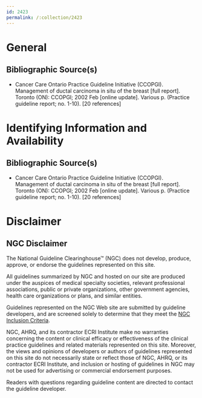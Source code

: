 ```yaml
---
id: 2423
permalink: /:collection/2423
---
```


# General

## Bibliographic Source(s)

- Cancer Care Ontario Practice Guideline Initiative (CCOPGI). Management of ductal carcinoma in situ of the breast [full report]. Toronto (ON): CCOPGI; 2002 Feb [online update]. Various p. (Practice guideline report; no. 1-10). [20 references]

# Identifying Information and Availability

## Bibliographic Source(s)

- Cancer Care Ontario Practice Guideline Initiative (CCOPGI). Management of ductal carcinoma in situ of the breast [full report]. Toronto (ON): CCOPGI; 2002 Feb [online update]. Various p. (Practice guideline report; no. 1-10). [20 references]

# Disclaimer

## NGC Disclaimer

The National Guideline Clearinghouse™ (NGC) does not develop, produce, approve, or endorse the guidelines represented on this site.

All guidelines summarized by NGC and hosted on our site are produced under the auspices of medical specialty societies, relevant professional associations, public or private organizations, other government agencies, health care organizations or plans, and similar entities.

Guidelines represented on the NGC Web site are submitted by guideline developers, and are screened solely to determine that they meet the [NGC Inclusion Criteria](/help-and-about/summaries/inclusion-criteria).

NGC, AHRQ, and its contractor ECRI Institute make no warranties concerning the content or clinical efficacy or effectiveness of the clinical practice guidelines and related materials represented on this site. Moreover, the views and opinions of developers or authors of guidelines represented on this site do not necessarily state or reflect those of NGC, AHRQ, or its contractor ECRI Institute, and inclusion or hosting of guidelines in NGC may not be used for advertising or commercial endorsement purposes.

Readers with questions regarding guideline content are directed to contact the guideline developer.

